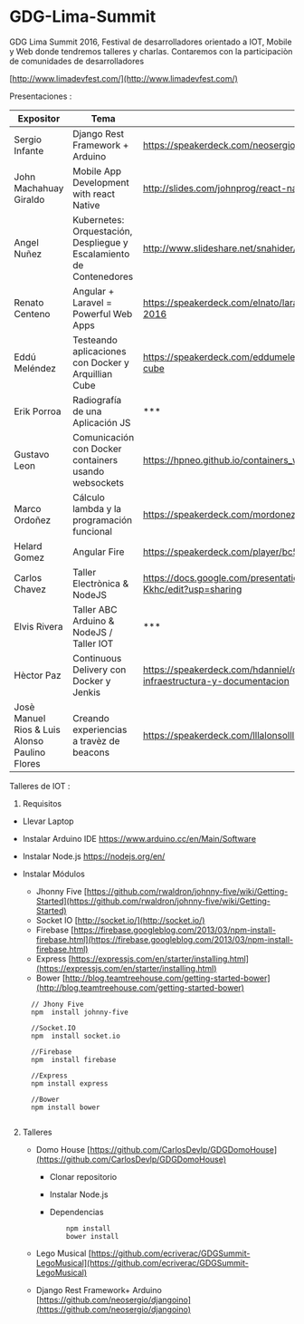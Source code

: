 # GDG-Lima-Summit

GDG Lima Summit 2016, Festival de desarrolladores orientado a IOT, Mobile y Web donde tendremos talleres y charlas. Contaremos con la participaciòn de comunidades de desarrolladores 

[http://www.limadevfest.com/](http://www.limadevfest.com/)

Presentaciones :

Expositor | Tema  | Presentaciòn | Github
------------ | ------------- | ------------- | -------------
Sergio Infante | Django Rest Framework + Arduino | https://speakerdeck.com/neosergio/django-plus-arduino | https://github.com/neosergio/djangoino
John Machahuay Giraldo | Mobile App Development with react Native | http://slides.com/johnprog/react-native#/ | https://github.com/JohnProg/react-native-youtube-clone
Angel Nuñez | Kubernetes: Orquestación, Despliegue y Escalamiento de Contenedores | http://www.slideshare.net/snahider/kubernetes-gdglimasummit | https://github.com/snahider/kubernetes-gdgsummit16
Renato Centeno | Angular + Laravel = Powerful Web Apps | https://speakerdeck.com/elnato/laravel-5-dot-3-and-angular-2-lima-devfest-summit-2016 | https://github.com/elnato/laravel-angular-limadevfest-2016
Eddú Meléndez | Testeando aplicaciones con Docker y Arquillian Cube | https://speakerdeck.com/eddumelendez/testeando-aplicaciones-con-docker-y-arquillian-cube | https://github.com/eddumelendez/arquillian-cube-maven-demos
Erik Porroa | Radiografía de una Aplicación JS | *** | ***
Gustavo Leon| Comunicación con Docker containers usando websockets | https://hpneo.github.io/containers_websockets/ | https://github.com/hpneo/containers_websockets
Marco Ordoñez| Cálculo lambda y la programación funcional | https://speakerdeck.com/mordonez/calculo-lambda-y-programacion-funcional | *** 
Helard Gomez | Angular Fire | https://speakerdeck.com/player/bc5efaf2730845a89af0de1bc3d8a6c8?# | ***
Carlos Chavez | Taller Electrònica & NodeJS | https://docs.google.com/presentation/d/1gP1aZIW4puFvH5gM8YaEYngHXdoo66Ti3J23MG-Kkhc/edit?usp=sharing | https://github.com/CarlosDevlp/GDGDomoHouse
Elvis Rivera  | Taller ABC Arduino & NodeJS / Taller IOT | *** | ***
Hèctor Paz  | Continuous Delivery con Docker y Jenkis | https://speakerdeck.com/hdanniel/codepicnic-despliegue-continuo-de-codigo-infraestructura-y-documentacion | ***
Josè Manuel Rios & Luis Alonso Paulino Flores  | Creando experiencias a travèz de beacons | https://speakerdeck.com/lllalonsolll/creating-new-experiences-with-beacons | https://github.com/lllAlonsolll/BeaconApp


Talleres de IOT :

1. Requisitos 

  - Llevar Laptop
  - Instalar Arduino IDE https://www.arduino.cc/en/Main/Software
  - Instalar Node.js https://nodejs.org/en/
  - Instalar Módulos
  
    - Jhonny Five [https://github.com/rwaldron/johnny-five/wiki/Getting-Started](https://github.com/rwaldron/johnny-five/wiki/Getting-Started)
    - Socket IO [http://socket.io/](http://socket.io/)
    - Firebase [https://firebase.googleblog.com/2013/03/npm-install-firebase.html](https://firebase.googleblog.com/2013/03/npm-install-firebase.html)
    - Express [https://expressjs.com/en/starter/installing.html](https://expressjs.com/en/starter/installing.html)
    - Bower [http://blog.teamtreehouse.com/getting-started-bower](http://blog.teamtreehouse.com/getting-started-bower)
    
    
    
    ```
      // Jhony Five
      npm  install johnny-five
      
      //Socket.IO
      npm  install socket.io
      
      //Firebase
      npm  install firebase
      
      //Express
      npm install express
      
      //Bower
      npm install bower
      
    ```
    
2. Talleres
   
    - Domo House [https://github.com/CarlosDevlp/GDGDomoHouse](https://github.com/CarlosDevlp/GDGDomoHouse)
      * Clonar repositorio
      * Instalar Node.js
      * Dependencias
      
        ```
            npm install
            bower install
        ```
    
    - Lego Musical [https://github.com/ecriverac/GDGSummit-LegoMusical](https://github.com/ecriverac/GDGSummit-LegoMusical)
    
    - Django Rest Framework+ Arduino [https://github.com/neosergio/djangoino](https://github.com/neosergio/djangoino)
    
    
   
  

